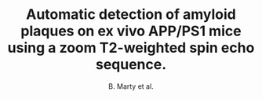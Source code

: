 ---
cat: ciel
subcat: ciclops
bestof: false
author: B. Marty et al.
title: Automatic detection of amyloid plaques on ex vivo APP/PS1 mice using a zoom T2-weighted spin echo sequence.
year: 2009
type: misc
---